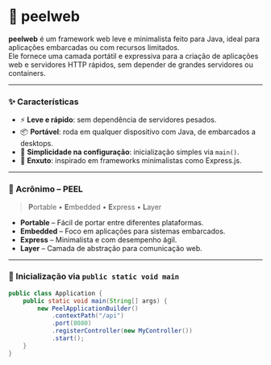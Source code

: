 # 🍎 peelweb

**peelweb** é um framework web leve e minimalista feito para Java, ideal para aplicações embarcadas ou com recursos limitados.  
Ele fornece uma camada portátil e expressiva para a criação de aplicações web e servidores HTTP rápidos, sem depender de grandes servidores ou containers.

---

### ✨ Características

- ⚡ **Leve e rápido**: sem dependência de servidores pesados.
- 📦 **Portável**: roda em qualquer dispositivo com Java, de embarcados a desktops.
- 🔌 **Simplicidade na configuração**: inicialização simples via `main()`.
- 🎯 **Enxuto**: inspirado em frameworks minimalistas como Express.js.

---

### 🧠 Acrônimo – PEEL

> **P**ortable • **E**mbedded • **E**xpress • **L**ayer

- **Portable** – Fácil de portar entre diferentes plataformas.
- **Embedded** – Foco em aplicações para sistemas embarcados.
- **Express** – Minimalista e com desempenho ágil.
- **Layer** – Camada de abstração para comunicação web.

---

### 🚀 Inicialização via `public static void main`

```java
public class Application {
    public static void main(String[] args) {
        new PeelApplicationBuilder()
            .contextPath("/api")
            .port(8080)
            .registerController(new MyController())
            .start();
    }
}
